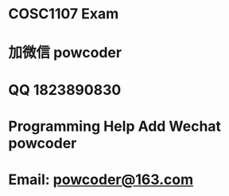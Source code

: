 # COSC1107 Exam
# 加微信 powcoder

# QQ 1823890830

# Programming Help Add Wechat powcoder

# Email: powcoder@163.com


